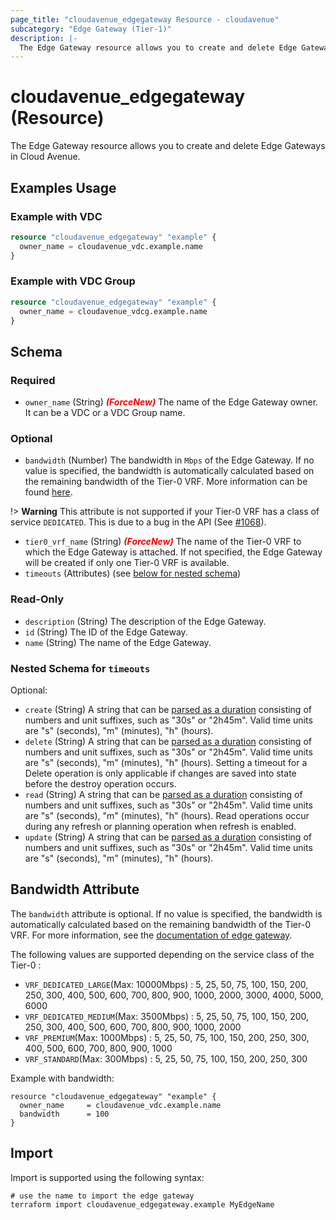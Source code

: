 ```yaml
---
page_title: "cloudavenue_edgegateway Resource - cloudavenue"
subcategory: "Edge Gateway (Tier-1)"
description: |-
  The Edge Gateway resource allows you to create and delete Edge Gateways in Cloud Avenue.
---
```


# cloudavenue_edgegateway (Resource)

The Edge Gateway resource allows you to create and delete Edge Gateways in Cloud Avenue.

## Examples Usage

### Example with VDC

```terraform
resource "cloudavenue_edgegateway" "example" {
  owner_name = cloudavenue_vdc.example.name
}
```

### Example with VDC Group

```terraform
resource "cloudavenue_edgegateway" "example" {
  owner_name = cloudavenue_vdcg.example.name
}
```

<!-- schema generated by tfplugindocs -->
## Schema

### Required

- `owner_name` (String) <i style="color:red;font-weight: bold">(ForceNew)</i> The name of the Edge Gateway owner. It can be a VDC or a VDC Group name.

### Optional

- `bandwidth` (Number) The bandwidth in `Mbps` of the Edge Gateway. If no value is specified, the bandwidth is automatically calculated based on the remaining bandwidth of the Tier-0 VRF. More information can be found [here](#bandwidth-attribute).

!> **Warning** This attribute is not supported if your Tier-0 VRF has a class of service `DEDICATED`. This is due to a bug in the API (See [#1068](https://github.com/orange-cloudavenue/terraform-provider-cloudavenue/issues/1069)).
- `tier0_vrf_name` (String) <i style="color:red;font-weight: bold">(ForceNew)</i> The name of the Tier-0 VRF to which the Edge Gateway is attached. If not specified, the Edge Gateway will be created if only one Tier-0 VRF is available.
- `timeouts` (Attributes) (see [below for nested schema](#nestedatt--timeouts))

### Read-Only

- `description` (String) The description of the Edge Gateway.
- `id` (String) The ID of the Edge Gateway.
- `name` (String) The name of the Edge Gateway.

<a id="nestedatt--timeouts"></a>
### Nested Schema for `timeouts`

Optional:

- `create` (String) A string that can be [parsed as a duration](https://pkg.go.dev/time#ParseDuration) consisting of numbers and unit suffixes, such as "30s" or "2h45m". Valid time units are "s" (seconds), "m" (minutes), "h" (hours).
- `delete` (String) A string that can be [parsed as a duration](https://pkg.go.dev/time#ParseDuration) consisting of numbers and unit suffixes, such as "30s" or "2h45m". Valid time units are "s" (seconds), "m" (minutes), "h" (hours). Setting a timeout for a Delete operation is only applicable if changes are saved into state before the destroy operation occurs.
- `read` (String) A string that can be [parsed as a duration](https://pkg.go.dev/time#ParseDuration) consisting of numbers and unit suffixes, such as "30s" or "2h45m". Valid time units are "s" (seconds), "m" (minutes), "h" (hours). Read operations occur during any refresh or planning operation when refresh is enabled.
- `update` (String) A string that can be [parsed as a duration](https://pkg.go.dev/time#ParseDuration) consisting of numbers and unit suffixes, such as "30s" or "2h45m". Valid time units are "s" (seconds), "m" (minutes), "h" (hours).

## Bandwidth Attribute

The `bandwidth` attribute is optional. If no value is specified, the bandwidth is automatically calculated based on the remaining bandwidth of the Tier-0 VRF. For more information, see the [documentation of edge gateway](https://wiki.cloudavenue.orange-business.com/wiki/Network).

The following values are supported depending on the service class of the Tier-0 :

<!-- TABLE BANDWIDTH VALUES -->
* `VRF_DEDICATED_LARGE`(Max: 10000Mbps) : 5, 25, 50, 75, 100, 150, 200, 250, 300, 400, 500, 600, 700, 800, 900, 1000, 2000, 3000, 4000, 5000, 6000
* `VRF_DEDICATED_MEDIUM`(Max: 3500Mbps) : 5, 25, 50, 75, 100, 150, 200, 250, 300, 400, 500, 600, 700, 800, 900, 1000, 2000
* `VRF_PREMIUM`(Max: 1000Mbps) : 5, 25, 50, 75, 100, 150, 200, 250, 300, 400, 500, 600, 700, 800, 900, 1000
* `VRF_STANDARD`(Max: 300Mbps) : 5, 25, 50, 75, 100, 150, 200, 250, 300



Example with bandwidth:

```hcl
resource "cloudavenue_edgegateway" "example" {
  owner_name     = cloudavenue_vdc.example.name
  bandwidth      = 100
}
```

## Import

Import is supported using the following syntax:
```shell
# use the name to import the edge gateway
terraform import cloudavenue_edgegateway.example MyEdgeName
```